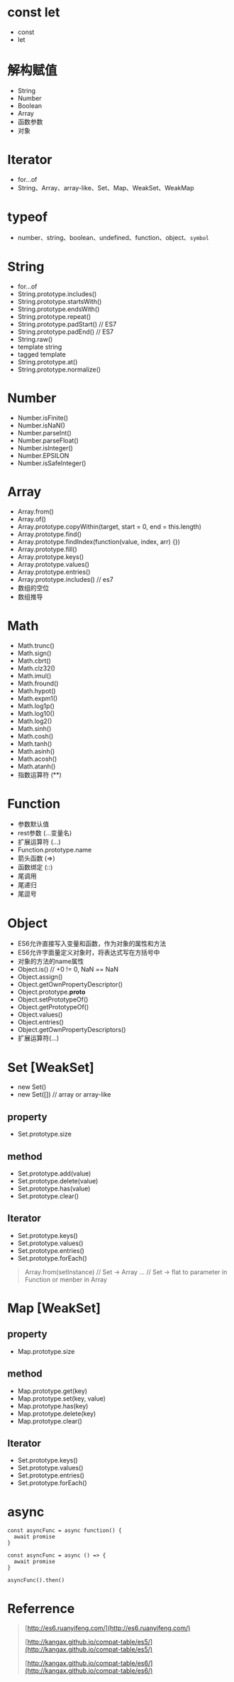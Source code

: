 # const let

* const
* let

# 解构赋值

* String
* Number
* Boolean
* Array
* 函数参数
* 对象

# Iterator

* for...of
* String、Array、array-like、Set、Map、WeakSet、WeakMap

# typeof

* number、string、boolean、undefined、function、object、`symbol`

# String

* for...of
* String.prototype.includes()
* String.prototype.startsWith()
* String.prototype.endsWith()
* String.prototype.repeat()
* String.prototype.padStart() // ES7
* String.prototype.padEnd() // ES7
* String.raw()
* template string
* tagged template
* String.prototype.at()
* String.prototype.normalize()

# Number

* Number.isFinite()
* Number.isNaN()
* Number.parseInt()
* Number.parseFloat()
* Number.isInteger()
* Number.EPSILON
* Number.isSafeInteger()

# Array

* Array.from()
* Array.of()
* Array.prototype.copyWithin(target, start = 0, end = this.length)
* Array.prototype.find()
* Array.prototype.findIndex(function(value, index, arr) {})
* Array.prototype.fill()
* Array.prototype.keys()
* Array.prototype.values()
* Array.prototype.entries()
* Array.prototype.includes() // es7
* 数组的空位
* 数组推导

# Math

* Math.trunc()
* Math.sign()
* Math.cbrt()
* Math.clz32()
* Math.imul()
* Math.fround()
* Math.hypot()
* Math.expm1()
* Math.log1p()
* Math.log10()
* Math.log2()
* Math.sinh()
* Math.cosh()
* Math.tanh()
* Math.asinh()
* Math.acosh()
* Math.atanh()
* 指数运算符 (**)

# Function

* 参数默认值
* rest参数 (...变量名)
* 扩展运算符 (...)
* Function.prototype.name
* 箭头函数 (=>)
* 函数绑定 (::)
* 尾调用
* 尾递归
* 尾逗号

# Object

* ES6允许直接写入变量和函数，作为对象的属性和方法
* ES6允许字面量定义对象时，将表达式写在方括号中
* 对象的方法的name属性
* Object.is()    // +0 != 0, NaN == NaN
* Object.assign()
* Object.getOwnPropertyDescriptor()
* Object.prototype.__proto__
* Object.setPrototypeOf()
* Object.getPrototypeOf()
* Object.values()
* Object.entries()
* Object.getOwnPropertyDescriptors()
* 扩展运算符(...)

# Set [WeakSet]

* new Set()
* new Set([]) // array or array-like

## property

* Set.prototype.size

## method

* Set.prototype.add(value)
* Set.prototype.delete(value)
* Set.prototype.has(value)
* Set.prototype.clear()

## Iterator

* Set.prototype.keys()
* Set.prototype.values()
* Set.prototype.entries()
* Set.prototype.forEach()

> Array.from(setInstance)  // Set -> Array
> ...   // Set -> flat to parameter in Function or menber in Array


# Map [WeakSet]

## property

* Map.prototype.size

## method

* Map.prototype.get(key)
* Map.prototype.set(key, value)
* Map.prototype.has(key)
* Map.prototype.delete(key)
* Map.prototype.clear()

## Iterator

* Set.prototype.keys()
* Set.prototype.values()
* Set.prototype.entries()
* Set.prototype.forEach()

# async

```
const asyncFunc = async function() {
  await promise
}

const asyncFunc = async () => {
  await promise
}

asyncFunc().then()
```

# Referrence

> [http://es6.ruanyifeng.com/](http://es6.ruanyifeng.com/)
>
> [http://kangax.github.io/compat-table/es5/](http://kangax.github.io/compat-table/es5/)
>
> [http://kangax.github.io/compat-table/es6/](http://kangax.github.io/compat-table/es6/)